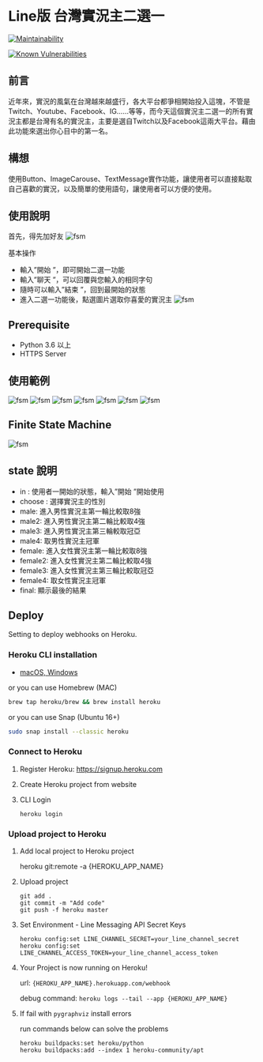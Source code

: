 # Line版 台灣實況主二選一

[![Maintainability](https://api.codeclimate.com/v1/badges/dc7fa47fcd809b99d087/maintainability)](https://codeclimate.com/github/NCKU-CCS/TOC-Project-2020/maintainability)

[![Known Vulnerabilities](https://snyk.io/test/github/NCKU-CCS/TOC-Project-2020/badge.svg)](https://snyk.io/test/github/NCKU-CCS/TOC-Project-2020)


## 前言
近年來，實況的風氣在台灣越來越盛行，各大平台都爭相開始投入這塊，不管是Twitch、Youtube、Facebook、IG……等等，而今天這個實況主二選一的所有實況主都是台灣有名的實況主，主要是選自Twitch以及Facebook這兩大平台。藉由此功能來選出你心目中的第一名。

## 構想
使用Button、ImageCarouse、TextMessage實作功能，讓使用者可以直接點取自己喜歡的實況，以及簡單的使用語句，讓使用者可以方便的使用。

## 使用說明
首先，得先加好友
![fsm](./img/ex1.jpg)

基本操作
* 輸入”開始 ”，即可開始二選一功能
* 輸入”聊天 ”，可以回覆與您輸入的相同字句
* 隨時可以輸入”結束 ”，回到最開始的狀態
* 進入二選一功能後，點選圖片選取你喜愛的實況主
![fsm](./img/QRcode.jpg)

## Prerequisite
* Python 3.6 以上
* HTTPS Server

## 使用範例
![fsm](./img/introduce.jpg)
![fsm](./img/choose_sexual.jpg)
![fsm](./img/choose_one.jpg)
![fsm](./img/final_result.jpg)
![fsm](./img/fsm_function.jpg)
![fsm](./img/chat_function.jpg)
![fsm](./img/leave_chat.jpg)

## Finite State Machine
![fsm](./img/fsm.jpg)

## state 說明
* in : 使用者一開始的狀態，輸入”開始 ”開始使用
* choose : 選擇實況主的性別
* male: 進入男性實況主第一輪比較取8強
* male2: 進入男性實況主第二輪比較取4強
* male3: 進入男性實況主第三輪較取冠亞
* male4: 取男性實況主冠軍
* female: 進入女性實況主第一輪比較取8強
* female2: 進入女性實況主第二輪比較取4強
* female3: 進入女性實況主第三輪比較取冠亞
* female4: 取女性實況主冠軍
* final: 顯示最後的結果

## Deploy
Setting to deploy webhooks on Heroku.

### Heroku CLI installation

* [macOS, Windows](https://devcenter.heroku.com/articles/heroku-cli)

or you can use Homebrew (MAC)
```sh
brew tap heroku/brew && brew install heroku
```

or you can use Snap (Ubuntu 16+)
```sh
sudo snap install --classic heroku
```

### Connect to Heroku

1. Register Heroku: https://signup.heroku.com

2. Create Heroku project from website

3. CLI Login

	`heroku login`

### Upload project to Heroku

1. Add local project to Heroku project

	heroku git:remote -a {HEROKU_APP_NAME}

2. Upload project

	```
	git add .
	git commit -m "Add code"
	git push -f heroku master
	```

3. Set Environment - Line Messaging API Secret Keys

	```
	heroku config:set LINE_CHANNEL_SECRET=your_line_channel_secret
	heroku config:set LINE_CHANNEL_ACCESS_TOKEN=your_line_channel_access_token
	```

4. Your Project is now running on Heroku!

	url: `{HEROKU_APP_NAME}.herokuapp.com/webhook`

	debug command: `heroku logs --tail --app {HEROKU_APP_NAME}`

5. If fail with `pygraphviz` install errors

	run commands below can solve the problems
	```
	heroku buildpacks:set heroku/python
	heroku buildpacks:add --index 1 heroku-community/apt
	```
